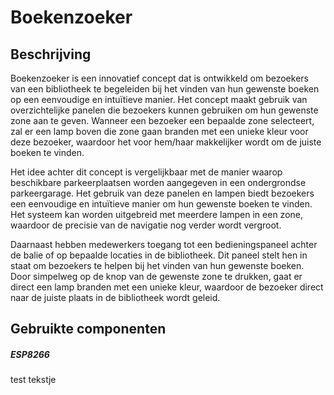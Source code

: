 # Boekenzoeker

## Beschrijving
Boekenzoeker is een innovatief concept dat is ontwikkeld om bezoekers van een bibliotheek te begeleiden bij het vinden van hun gewenste boeken op een eenvoudige en intuïtieve manier. Het concept maakt gebruik van overzichtelijke panelen die bezoekers kunnen gebruiken om hun gewenste zone aan te geven. Wanneer een bezoeker een bepaalde zone selecteert, zal er een lamp boven die zone gaan branden met een unieke kleur voor deze bezoeker, waardoor het voor hem/haar makkelijker wordt om de juiste boeken te vinden.

Het idee achter dit concept is vergelijkbaar met de manier waarop beschikbare parkeerplaatsen worden aangegeven in een ondergrondse parkeergarage. Het gebruik van deze panelen en lampen biedt bezoekers een eenvoudige en intuïtieve manier om hun gewenste boeken te vinden. Het systeem kan worden uitgebreid met meerdere lampen in een zone, waardoor de precisie van de navigatie nog verder wordt vergroot.

Daarnaast hebben medewerkers toegang tot een bedieningspaneel achter de balie of op bepaalde locaties in de bibliotheek. Dit paneel stelt hen in staat om bezoekers te helpen bij het vinden van hun gewenste boeken. Door simpelweg op de knop van de gewenste zone te drukken, gaat er direct een lamp branden met een unieke kleur, waardoor de bezoeker direct naar de juiste plaats in de bibliotheek wordt geleid.

## Gebruikte componenten

##### ESP8266
test tekstje
